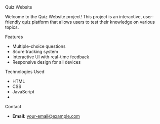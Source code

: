 Quiz Website

Welcome to the Quiz Website project! This project is an interactive, user-friendly quiz platform that allows users to test their knowledge on various topics.

Features
- Multiple-choice questions
- Score tracking system
- Interactive UI with real-time feedback
- Responsive design for all devices

Technologies Used
- HTML
- CSS
- JavaScript
- 
Contact
- **Email:** your-email@example.com

